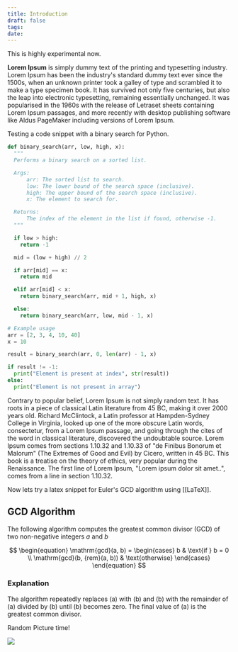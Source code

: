 ```yaml
---
title: Introduction
draft: false
tags: 
date:
---
```

This is highly experimental now.

**Lorem Ipsum** is simply dummy text of the printing and typesetting industry. Lorem Ipsum has been the industry's standard dummy text ever since the 1500s, when an unknown printer took a galley of type and scrambled it to make a type specimen book. It has survived not only five centuries, but also the leap into electronic typesetting, remaining essentially unchanged. It was popularised in the 1960s with the release of Letraset sheets containing Lorem Ipsum passages, and more recently with desktop publishing software like Aldus PageMaker including versions of Lorem Ipsum.

Testing a code snippet with a binary search for Python.

``` python
def binary_search(arr, low, high, x):
  """
  Performs a binary search on a sorted list.

  Args:
      arr: The sorted list to search.
      low: The lower bound of the search space (inclusive).
      high: The upper bound of the search space (inclusive).
      x: The element to search for.

  Returns:
      The index of the element in the list if found, otherwise -1.
  """

  if low > high:
    return -1

  mid = (low + high) // 2

  if arr[mid] == x:
    return mid

  elif arr[mid] < x:
    return binary_search(arr, mid + 1, high, x)

  else:
    return binary_search(arr, low, mid - 1, x)

# Example usage
arr = [2, 3, 4, 10, 40]
x = 10

result = binary_search(arr, 0, len(arr) - 1, x)

if result != -1:
  print("Element is present at index", str(result))
else:
  print("Element is not present in array")

```

Contrary to popular belief, Lorem Ipsum is not simply random text. It has roots in a piece of classical Latin literature from 45 BC, making it over 2000 years old. Richard McClintock, a Latin professor at Hampden-Sydney College in Virginia, looked up one of the more obscure Latin words, consectetur, from a Lorem Ipsum passage, and going through the cites of the word in classical literature, discovered the undoubtable source. Lorem Ipsum comes from sections 1.10.32 and 1.10.33 of "de Finibus Bonorum et Malorum" (The Extremes of Good and Evil) by Cicero, written in 45 BC. This book is a treatise on the theory of ethics, very popular during the Renaissance. The first line of Lorem Ipsum, "Lorem ipsum dolor sit amet..", comes from a line in section 1.10.32.

Now lets try a latex snippet for Euler's GCD algorithm using [[LaTeX]].

## GCD Algorithm

The following algorithm computes the greatest common divisor (GCD) of two non-negative integers $a$ and  $b$


$$
\begin{equation}
\mathrm{gcd}(a, b) = \begin{cases}
    b & \text{if } b = 0 \\
    \mathrm{gcd}(b, {rem}(a, b)) & \text{otherwise}
\end{cases}
\end{equation}
$$

### Explanation

The algorithm repeatedly replaces \(a\) with \(b\) and \(b\) with the remainder of \(a\) divided by \(b\) until \(b\) becomes zero. The final value of \(a\) is the greatest common divisor.

Random Picture time!

![](Pasted%20image%2020240610051047.png)

